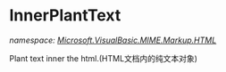 ﻿# InnerPlantText
_namespace: [Microsoft.VisualBasic.MIME.Markup.HTML](./index.md)_

Plant text inner the html.(HTML文档内的纯文本对象)




